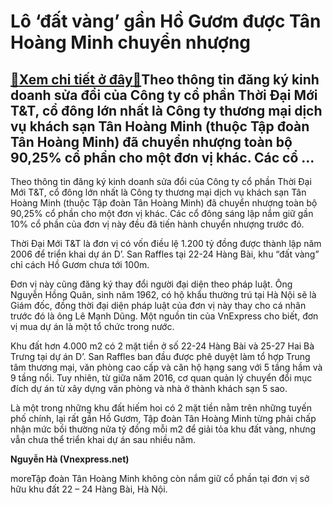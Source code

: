 Lô ‘đất vàng’ gần Hồ Gươm được Tân Hoàng Minh chuyển nhượng
===========================================================

[:gift:Xem chi tiết ở đây:gift:](https://hddtvn.com/lo-dat-vang-gan-ho-guom-duoc-tan-hoang-minh-chuyen-nhuong/)Theo thông tin đăng ký kinh doanh sửa đổi của Công ty cổ phần Thời Đại Mới T&T, cổ đông lớn nhất là Công ty thương mại dịch vụ khách sạn Tân Hoàng Minh (thuộc Tập đoàn Tân Hoàng Minh) đã chuyển nhượng toàn bộ 90,25% cổ phần cho một đơn vị khác. Các cổ …
-------------------------------------------------------------------------------------------------------------------------------------------------------------------------------------------------------------------------------------------------------------






Theo thông tin đăng ký kinh doanh sửa đổi của Công ty cổ phần Thời Đại Mới T&T, cổ đông lớn nhất là Công ty thương mại dịch vụ khách sạn Tân Hoàng Minh (thuộc Tập đoàn Tân Hoàng Minh) đã chuyển nhượng toàn bộ 90,25% cổ phần cho một đơn vị khác. Các cổ đông sáng lập nắm giữ gần 10% cổ phần của đơn vị này đều đã tiến hành chuyển nhượng trước đó. 


Thời Đại Mới T&T là đơn vị có vốn điều lệ 1.200 tỷ đồng được thành lập năm 2006 để triển khai dự án D’. San Raffles tại 22-24 Hàng Bài, khu “đất vàng” chỉ cách Hồ Gươm chưa tới 100m. 


Đơn vị này cũng đăng ký thay đổi người đại diện theo pháp luật. Ông Nguyễn Hồng Quân, sinh năm 1962, có hộ khẩu thường trú tại Hà Nội sẽ là Giám đốc, đồng thời đại diện pháp luật của đơn vị này thay cho cá nhân trước đó là ông Lê Mạnh Dũng. Một nguồn tin của VnExpress cho biết, đơn vị mua dự án là một tổ chức trong nước. 


Khu đất hơn 4.000 m2 có 2 mặt tiền ở số 22-24 Hàng Bài và 25-27 Hai Bà Trưng tại dự án D’. San Raffles ban đầu được phê duyệt làm tổ hợp Trung tâm thương mại, văn phòng cao cấp và căn hộ hạng sang với 5 tầng hầm và 9 tầng nổi. Tuy nhiên, từ giữa năm 2016, cơ quan quản lý chuyển đổi mục đích dự án từ xây dựng văn phòng và nhà ở thành khách sạn 5 sao.


Là một trong những khu đất hiếm hoi có 2 mặt tiền nằm trên những tuyến phố chính, lại rất gần Hồ Gươm, Tập đoàn Tân Hoàng Minh từng phải chấp nhận mức bồi thường nửa tỷ đồng mỗi m2 để giải tỏa khu đất vàng, nhưng vẫn chưa thể triển khai dự án sau nhiều năm. 




**Nguyễn Hà (Vnexpress.net)**



moreTập đoàn Tân Hoàng Minh không còn nắm giữ cổ phần tại đơn vị sở hữu khu đất 22 – 24 Hàng Bài, Hà Nội.

